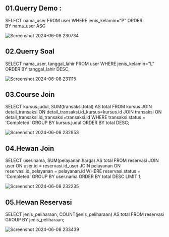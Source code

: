 <h2>01.Querry Demo :</h2>

SELECT nama_user
FROM user
WHERE jenis_kelamin="P"
ORDER BY nama_user ASC

![Screenshot 2024-06-08 230734](https://github.com/elsa177/Learn-MyPHP-Admin/assets/160198836/17ca34c7-cb9a-43d5-82ef-08587355a5b0)

<h2>02.Querry Soal</h2>

SELECT nama_user, tanggal_lahir
FROM user
WHERE jenis_kelamin="L"
ORDER BY tanggal_lahir DESC;

![Screenshot 2024-06-08 231115](https://github.com/elsa177/Learn-MyPHP-Admin/assets/160198836/b8477166-acd1-43f9-8f5e-ee95b863a3f7)

<h2>03.Course Join</h2>

SELECT
  kursus.judul,
  SUM(transaksi.total) AS total
FROM kursus
JOIN detail_transaksi ON detail_transaksi.id_kursus=kursus.id
JOIN transaksi ON detail_transaksi.id_transaksi=transaksi.id
WHERE transaksi.status = 'Completed'
GROUP BY kursus.judul
ORDER BY total DESC;

![Screenshot 2024-06-08 232953](https://github.com/elsa177/Learn-MyPHP-Admin/assets/160198836/333ca7bc-8011-4777-b81d-8ac68b32e51b)

<h2>04.Hewan Join</h2>

SELECT
  user.nama,
  SUM(pelayanan.harga) AS total
FROM reservasi
JOIN user ON user.id = reservasi.id_user
JOIN pelayanan ON reservasi.id_pelayanan = pelayanan.id
WHERE reservasi.status = 'Completed'
GROUP BY user.nama
ORDER BY total DESC
LIMIT 1;

![Screenshot 2024-06-08 232235](https://github.com/elsa177/Learn-MyPHP-Admin/assets/160198836/7ead354a-9444-4599-a185-da9f3c5b6ae5)

<h2>05.Hewan Reservasi</h2>

SELECT jenis_peliharaan, COUNT(jenis_peliharaan) AS total
FROM reservasi
GROUP BY jenis_peliharaan;

![Screenshot 2024-06-08 233439](https://github.com/elsa177/Learn-MyPHP-Admin/assets/160198836/16f919bb-1183-4eab-8ce9-0e5cb09e4ebb)
